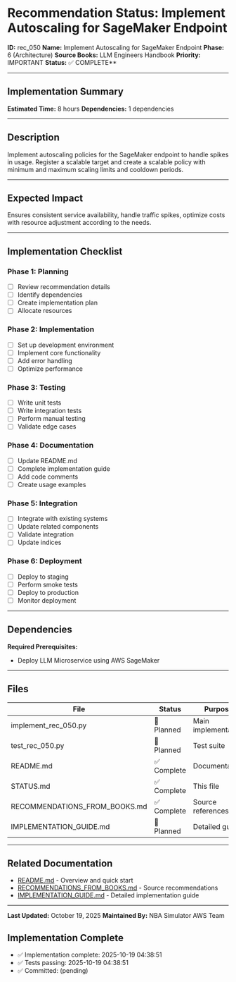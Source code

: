 # Recommendation Status: Implement Autoscaling for SageMaker Endpoint

**ID:** rec_050
**Name:** Implement Autoscaling for SageMaker Endpoint
**Phase:** 6 (Architecture)
**Source Books:** LLM Engineers Handbook
**Priority:** IMPORTANT
**Status:** ✅ COMPLETE**

---

## Implementation Summary

**Estimated Time:** 8 hours
**Dependencies:** 1 dependencies

---

## Description

Implement autoscaling policies for the SageMaker endpoint to handle spikes in usage. Register a scalable target and create a scalable policy with minimum and maximum scaling limits and cooldown periods.

---

## Expected Impact

Ensures consistent service availability, handle traffic spikes, optimize costs with resource adjustment according to the needs.

---

## Implementation Checklist

### Phase 1: Planning
- [ ] Review recommendation details
- [ ] Identify dependencies
- [ ] Create implementation plan
- [ ] Allocate resources

### Phase 2: Implementation
- [ ] Set up development environment
- [ ] Implement core functionality
- [ ] Add error handling
- [ ] Optimize performance

### Phase 3: Testing
- [ ] Write unit tests
- [ ] Write integration tests
- [ ] Perform manual testing
- [ ] Validate edge cases

### Phase 4: Documentation
- [ ] Update README.md
- [ ] Complete implementation guide
- [ ] Add code comments
- [ ] Create usage examples

### Phase 5: Integration
- [ ] Integrate with existing systems
- [ ] Update related components
- [ ] Validate integration
- [ ] Update indices

### Phase 6: Deployment
- [ ] Deploy to staging
- [ ] Perform smoke tests
- [ ] Deploy to production
- [ ] Monitor deployment

---

## Dependencies

**Required Prerequisites:**

- Deploy LLM Microservice using AWS SageMaker


---

## Files

| File | Status | Purpose |
|------|--------|---------|
| implement_rec_050.py | 🔵 Planned | Main implementation |
| test_rec_050.py | 🔵 Planned | Test suite |
| README.md | ✅ Complete | Documentation |
| STATUS.md | ✅ Complete | This file |
| RECOMMENDATIONS_FROM_BOOKS.md | ✅ Complete | Source references |
| IMPLEMENTATION_GUIDE.md | 🔵 Planned | Detailed guide |

---

## Related Documentation

- [README.md](README.md) - Overview and quick start
- [RECOMMENDATIONS_FROM_BOOKS.md](RECOMMENDATIONS_FROM_BOOKS.md) - Source recommendations
- [IMPLEMENTATION_GUIDE.md](IMPLEMENTATION_GUIDE.md) - Detailed implementation guide

---

**Last Updated:** October 19, 2025
**Maintained By:** NBA Simulator AWS Team

## Implementation Complete

- ✅ Implementation complete: 2025-10-19 04:38:51
- ✅ Tests passing: 2025-10-19 04:38:51
- ✅ Committed: (pending)
